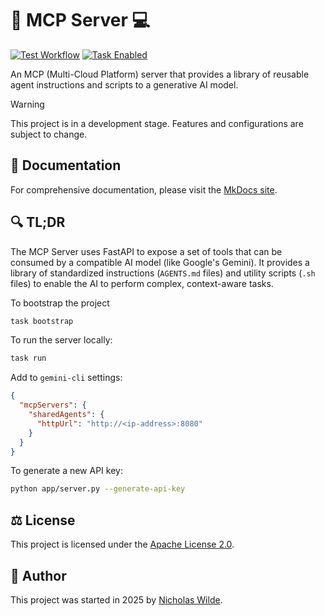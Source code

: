 # :robot: MCP Server :computer:

[![Test Workflow](https://img.shields.io/github/actions/workflow/status/nicholaswilde/mcp-server/test.yml?label=test&style=for-the-badge&branch=main)](https://github.com/nicholaswilde/mcp-server/actions/workflows/test.yml)
[![Task Enabled](https://img.shields.io/badge/Task-Enabled-brightgreen?style=for-the-badge&logo=task&logoColor=white)](https://taskfile.dev/#/)

An MCP (Multi-Cloud Platform) server that provides a library of reusable agent instructions and scripts to a generative AI model.

>[!WARNING]
>This project is in a development stage. Features and configurations are subject to change.

## :book: Documentation

For comprehensive documentation, please visit the [MkDocs site](https://nicholaswilde.io/mcp-server/).

## :mag: TL;DR

The MCP Server uses FastAPI to expose a set of tools that can be consumed by a compatible AI model (like Google's Gemini). It provides a library of standardized instructions (`AGENTS.md` files) and utility scripts (`.sh` files) to enable the AI to perform complex, context-aware tasks.

To bootstrap the project
```bash
task bootstrap
```

To run the server locally:
```bash
task run
```

Add to `gemini-cli` settings:
```json
{
  "mcpServers": {
    "sharedAgents": {
      "httpUrl": "http://<ip-address>:8080"
    }
  }
}
```

To generate a new API key:
```bash
python app/server.py --generate-api-key
```

## :balance_scale: License

This project is licensed under the [Apache License 2.0](./LICENSE).

## :pencil: Author

This project was started in 2025 by [Nicholas Wilde](https://github.com/nicholaswilde/).
